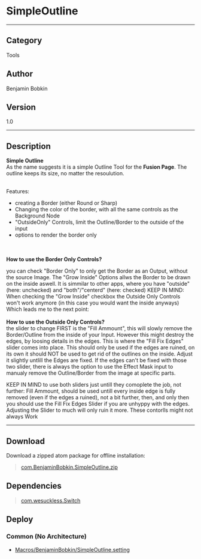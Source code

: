 # SimpleOutline
___

## Category
Tools

## Author
Benjamin Bobkin

## Version
1.0

___

## Description
<strong>Simple Outline</strong>
<br>
As the name suggests it is a simple Outline Tool for the <strong>Fusion Page</strong>.
The outline keeps its size, no matter the resoulution.
<br>
<br>

Features:

<ul>
<li>creating a Border (either Round or Sharp)</li>
<li>Changing the color of the border, with all the same controls as the Background Node</li>
<li>"OutsideOnly" Controls, limit the Outline/Border to the outside of the input</li>
<li>options to render the border only</li>
</ul>

<br>
<br>
<strong>How to use the Border Only Controls?</strong>
<br>

you can check "Border Only" to only get the Border as an Output, without the source Image.
The "Grow Inside" Options allws the Border to be drawn on the inside aswell. It is simmilar to other apps, where you have "outside" (here: unchecked) and "both"/"centerd" (here: checked)
KEEP IN MIND: When checking the "Grow Inside" checkbox the Outside Only Controls won't work anymore (in this case you would want the inside anyways)
Which leads me to the next point:
<br>
<br>
<strong>How to use the Outside Only Controls?</strong>
<br>
the slider to change FIRST is the "Fill Ammount", this will slowly remove the Border/Outline from the inside of your Input.
However this might destroy the edges, by loosing details in the edges. This is where the "Fill Fix Edges" slider comes into place.
This should only be used if the edges are ruined, on its own it should NOT be used to get rid of the outlines on the inside. Adjust it slightly untlill the Edges are fixed.
If the edges can't be fixed with those two slider, there is always the option to use the Effect Mask input to manualy remove the Outline/Border from the image at specific parts.

KEEP IN MIND to use both sliders just untill they comoplete the job, not further:
Fill Ammount, should be used untill every inside edge is fully removed (even if the edges a ruined), not a bit further,
then, and only then you should use the Fill Fix Edges Slider if you are unhyppy with the edges. Adjusting the Slider to much will only ruin it more.
These contorlls might not always Work

___

## Download

Download a zipped atom package for offline installation:
> [com.BenjaminBobkin.SimpleOutline.zip](https://gitlab.com/WeSuckLess/Reactor/-/archive/master/Reactor-master.zip?path=Atoms/com.BenjaminBobkin.SimpleOutline)  

## Dependencies

> [com.wesuckless.Switch](com.wesuckless.Switch.md)  
## Deploy

### Common (No Architecture)

<ul>
<li><a href="https://gitlab.com/WeSuckLess/Reactor/-/blob/master/Atoms/com.BenjaminBobkin.SimpleOutline/Macros/BenjaminBobkin/SimpleOutline.setting?ref_type=heads">Macros/BenjaminBobkin/SimpleOutline.setting</a></li>
</ul>
